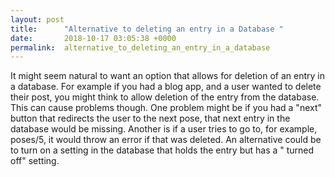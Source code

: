 ```yaml
---
layout: post
title:      "Alternative to deleting an entry in a Database "
date:       2018-10-17 03:05:38 +0000
permalink:  alternative_to_deleting_an_entry_in_a_database
---
```




It might seem natural to want an option that allows for deletion of an entry in a database. For example if you had a blog app, and a user wanted to delete their post, you might think to allow deletion of the entry from the database. This can cause problems though. One problem might be if you had a "next" button that redirects the user to the next pose, that next entry in the database would be missing. Another is if a user tries to go to, for example, poses/5, it would throw an error if that was deleted. An alternative could be to turn on a setting in the database that holds the entry but has a " turned off" setting. 
